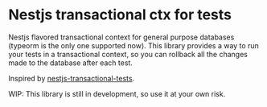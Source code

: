 # Nestjs transactional ctx for tests

Nestjs flavored transactional context for general purpose databases (typeorm is the only one supported now).
This library provides a way to run your tests in a transactional context, so you can rollback all the changes made to the database after each test.

Inspired by [nestjs-transactional-tests](https://github.com/viniciusjssouza/typeorm-transactional-tests).

WIP: This library is still in development, so use it at your own risk.